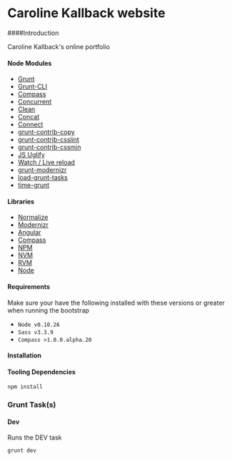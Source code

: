 
# Caroline Kallback website

####Introduction

Caroline Kallback's online portfolio

#### Node Modules

* [Grunt](http://gruntjs.com/)
* [Grunt-CLI](https://github.com/gruntjs/grunt-cli)
* [Compass](https://github.com/gruntjs/grunt-contrib-compass)
* [Concurrent](https://github.com/sindresorhus/grunt-concurrent)
* [Clean](https://github.com/gruntjs/grunt-contrib-clean)
* [Concat](https://github.com/gruntjs/grunt-contrib-concat)
* [Connect](https://github.com/gruntjs/grunt-contrib-connect)
* [grunt-contrib-copy](https://github.com/gruntjs/grunt-contrib-copy)
* [grunt-contrib-csslint](https://github.com/gruntjs/grunt-contrib-csslint)
* [grunt-contrib-cssmin](https://github.com/gruntjs/grunt-contrib-cssmin)
* [JS Uglify](https://github.com/gruntjs/grunt-contrib-uglify)
* [Watch / Live reload](https://github.com/gruntjs/grunt-contrib-watch)
* [grunt-modernizr](https://github.com/Modernizr/grunt-modernizr)
* [load-grunt-tasks](https://github.com/sindresorhus/load-grunt-tasks)
* [time-grunt](https://github.com/sindresorhus/time-grunt)

#### Libraries

* [Normalize](http://necolas.github.io/normalize.css/)
* [Modernizr](http://modernizr.com/)
* [Angular](https://angularjs.org/)
* [Compass](http://compass-style.org/)
* [NPM](https://www.npmjs.com)
* [NVM](https://github.com/creationix/nvm)
* [RVM](https://github.com/creationix/nvm)
* [Node](http://nodejs.org/)

#### Requirements
Make sure your have the following installed with these versions or greater when running the bootstrap

* ```Node v0.10.26```
* ```Sass v3.3.9```
* ```Compass >1.0.0.alpha.20```

#### Installation


#### Tooling Dependencies

```
npm install
```

### Grunt Task(s)

#### Dev
Runs the DEV task

```
grunt dev
```
